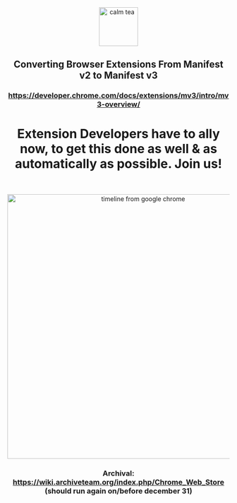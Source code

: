 
<div align="center"> <img alt="calm tea" height="88px" src="https://user-images.githubusercontent.com/25022245/134731283-fa5aac7c-ecb4-4c1e-8a87-65ad52f3776e.png">                             
  <h2>  Converting Browser Extensions From Manifest v2 to Manifest v3</h2>

### https://developer.chrome.com/docs/extensions/mv3/intro/mv3-overview/

# Extension Developers have to ally now, to get this done as well & as automatically as possible. Join us! 
 
<br><br><img alt="timeline from google chrome" width="600px" src="https://user-images.githubusercontent.com/25022245/134730996-f61d85fe-9513-427e-ac5d-af1c246c03f4.png" >

### Archival: https://wiki.archiveteam.org/index.php/Chrome_Web_Store (should run again on/before december 31)
 </div>

